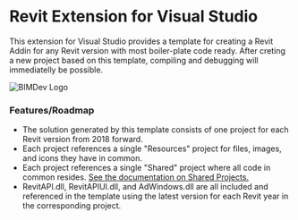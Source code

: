 # Revit Extension for Visual Studio
This extension for Visual Studio provides a template for creating a Revit Addin for any Revit version with most boiler-plate code ready.
After creting a new project based on this template, compiling and debugging will immediatelly be possible.

![BIMDev Logo](https://user-images.githubusercontent.com/25995850/128090201-fcd6289a-4fd6-4eab-a7f5-a43233b5356b.png)

### Features/Roadmap

- The solution generated by this template consists of one project for each Revit version from 2018 forward.
- Each project references a single "Resources" project for files, images, and icons they have in common.
- Each project references a single "Shared" project where all code in common resides. [See the documentation on Shared Projects.](https://docs.microsoft.com/en-us/xamarin/cross-platform/app-fundamentals/shared-projects?tabs=windows "See the documentation on Shared Projects.")
- RevitAPI.dll, RevitAPIUI.dll, and AdWindows.dll are all included and referenced in the template using the latest version for each Revit year in the corresponding project.
